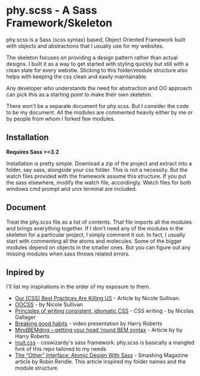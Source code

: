# phy.scss - A Sass Framework/Skeleton

phy.scss is a Sass (scss syntax) based, Object Oriented Framework built with objects and abstractions that I usually use for my websites. 

The skeleton focuses on providing a design pattern rather than actual designs. I built it as a way to get started with styling quickly but still with a clean slate for every webstie. Sticking to this folder/module structure also helps with keeping the css clean and easily maintainable.

Any developer who understands the need for abstraction and OO approach can pick this as a starting point to make their own skeleton.

There won't be a separate document for phy.scss. But I consider the code to be my document. All the modules are commented heavily either by me or by people from whom I forked few modules.

## Installation

**Requires Sass >=3.2**

Installation is pretty simple. Download a zip of the project and extract into a folder, say sass, alongside your css folder. This is not a necessity. But the watch files provided with the framework assume this structure. If you put the sass elsewhere, modify the watch file, accordingly. Watch files for both windows cmd prompt and unix terminal are included.


## Document

Treat the phy.scss file as a list of contents. That file imports all the modules and brings everything together. If I don't need any of the modules in the skeleton for a particular project, I simply comment it out. In fact, I usually start with commenting all the atoms and molecules. Some of the bigger modules depend on objects in the smaller ones. But you can figure out any missing modules when sass throws related errors.


## Inpired by

I'll list my inspirations in the order of my exposure to them.

* [Our (CSS) Best Practices Are Killing US](http://www.stubbornella.org/content/2011/04/28/our-best-practices-are-killing-us/) - Article by Nicole Sullivan.
* [OOCSS](http://oocss.org/) - by Nicole Sullivan
* [Principles of writing consistent, idiomatic CSS](https://github.com/necolas/idiomatic-css) - CSS writing - by Nicolas Gallager
* [Breaking good habits](http://csswizardry.com/2012/07/video-breaking-good-habits-front-trends-2012/) - video presentation by Harry Roberts
* [MindBEMding – getting your head ’round BEM syntax](http://csswizardry.com/2013/01/mindbemding-getting-your-head-round-bem-syntax/) - Article by by Harry Roberts
* [inuit.css](https://github.com/csswizardry/inuit.css) - csswizardy's sass framework. phy.scss is basically a mangled fork of this repo tailored to my needs
* [The “Other” Interface: Atomic Design With Sass](http://coding.smashingmagazine.com/2013/08/02/other-interface-atomic-design-sass/) - Smashing Magazine article by Robin Rendle. This article inspired my folder names and the module structure.


